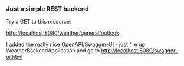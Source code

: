 ### Just a simple REST backend

Try a GET to this resource:

[http://localhost:8080/weather/general/outlook](http://localhost:8090/weather/general/outlook)

I added the really nice OpenAPI/Swagger-UI - just fire up WeatherBackendApplication and go to [http://localhost:8080/swagger-ui.html](http://localhost:8090/swagger-ui.html)